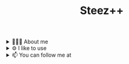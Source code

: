 <div>
  <header>
    <h1>Steez++</h1>
  </header>

  <details>
    <summary>
      🙋🏻‍♂️ About me
    </summary>
    <p>Hey! My name is Jesse. I'm a software engineer with a B.S. in Computer Science from NJIT.</p>
  </details>

  <details>
    <summary>
      ⚙️ I like to use
    </summary>
    <div>
      <picture>
        <source media="(prefers-color-scheme: dark)" srcset="https://skillicons.dev/icons?i=ts&theme=dark" />
        <source media="(prefers-color-scheme: light)" srcset="https://skillicons.dev/icons?i=ts&theme=light" />
        <img src="https://skillicons.dev/icons?i=ts" width="48" height="48" alt="Typescript Icon" />
      </picture>
      <picture>
        <source media="(prefers-color-scheme: dark)" srcset="https://skillicons.dev/icons?i=nextjs&theme=dark" />
        <source media="(prefers-color-scheme: light)" srcset="https://skillicons.dev/icons?i=nextjs&theme=light" />
        <img src="https://skillicons.dev/icons?i=nextjs" width="48" height="48" alt="Next JS Icon" />
      </picture>
      <picture>
        <source media="(prefers-color-scheme: dark)" srcset="https://skillicons.dev/icons?i=tailwind&theme=dark" />
        <source media="(prefers-color-scheme: light)" srcset="https://skillicons.dev/icons?i=tailwind&theme=light" />
        <img src="https://skillicons.dev/icons?i=tailwind" width="48" height="48" alt="Tailwind Icon" />
      </picture>
      <picture>
        <source media="(prefers-color-scheme: dark)" srcset="https://skillicons.dev/icons?i=prisma&theme=dark" />
        <source media="(prefers-color-scheme: light)" srcset="https://skillicons.dev/icons?i=prisma&theme=light" />
        <img src="https://skillicons.dev/icons?i=prisma" width="48" height="48" alt="Prisma Icon" />
      </picture>
      <picture>
        <source media="(prefers-color-scheme: dark)" srcset="https://skillicons.dev/icons?i=postgres&theme=dark" />
        <source media="(prefers-color-scheme: light)" srcset="https://skillicons.dev/icons?i=postgres&theme=light" />
        <img src="https://skillicons.dev/icons?i=postgres" width="48" height="48" alt="Postgres Icon" />
      </picture>
      <picture>
        <source media="(prefers-color-scheme: dark)" srcset="https://skillicons.dev/icons?i=githubactions&theme=dark" />
        <source media="(prefers-color-scheme: light)" srcset="https://skillicons.dev/icons?i=githubactions&theme=light" />
        <img src="https://skillicons.dev/icons?i=githubactions" width="48" height="48" alt="Github Actions Icon" />
      </picture>
      <picture>
        <source media="(prefers-color-scheme: dark)" srcset="https://skillicons.dev/icons?i=vercel&theme=dark" />
        <source media="(prefers-color-scheme: light)" srcset="https://skillicons.dev/icons?i=vercel&theme=light" />
        <img src="https://skillicons.dev/icons?i=vercel" width="48" height="48" alt="Vercel Icon" />
      </picture>
      <picture>
        <source media="(prefers-color-scheme: dark)" srcset="https://skillicons.dev/icons?i=vscode&theme=dark" />
        <source media="(prefers-color-scheme: light)" srcset="https://skillicons.dev/icons?i=vscode&theme=light" />
        <img src="https://skillicons.dev/icons?i=vscode" width="48" height="48" alt="Visual Studio Code Icon" />
      </picture>
    </div>
  </details>

  <details>
    <summary>
      📫 You can follow me at
    </summary>
    <div class="steez-details-row">
      <a href="https://twitter.com/CodingSteez">
        <picture>
          <source media="(prefers-color-scheme: dark)" srcset="https://skillicons.dev/icons?i=twitter&theme=dark" />
          <source media="(prefers-color-scheme: light)" srcset="https://skillicons.dev/icons?i=twitter&theme=light" />
          <img src="https://skillicons.dev/icons?i=twitter" width="48" height="48" alt="Twitter Icon" />
        </picture>
      </a>
      <a href="https://www.linkedin.com/in/jesse-bp/">
        <picture>
          <source media="(prefers-color-scheme: dark)" srcset="https://skillicons.dev/icons?i=linkedin&theme=dark" />
          <source media="(prefers-color-scheme: light)" srcset="https://skillicons.dev/icons?i=linkedin&theme=light" />
          <img src="https://skillicons.dev/icons?i=linkedin" width="48" height="48" alt="LinkedIn Icon" />
        </picture>
      </a>
    </div>
  </details>

<div>
